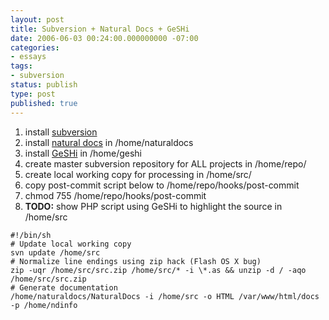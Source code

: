 ```yaml
---
layout: post
title: Subversion + Natural Docs + GeSHi
date: 2006-06-03 00:24:00.000000000 -07:00
categories:
- essays
tags:
- subversion
status: publish
type: post
published: true
---
```

1. install <a href="http://subversion.tigris.org/" target="_new">subversion</a>
2. install <a href="http://www.naturaldocs.org/" target="_new">natural docs</a> in /home/naturaldocs
3. install <a href="http://qbnz.com/highlighter/" target="_new">GeSHi</a> in /home/geshi
3. create master subversion repository for ALL projects in /home/repo/
4. create local working copy for processing in /home/src/
5. copy post-commit script below to /home/repo/hooks/post-commit
6. chmod 755 /home/repo/hooks/post-commit
7. <b>TODO:</b> show PHP script using GeSHi to highlight the source in /home/src
<pre><code class="ruby">#!/bin/sh
# Update local working copy
svn update /home/src
# Normalize line endings using zip hack (Flash OS X bug)
zip -uqr /home/src/src.zip /home/src/* -i \*.as && unzip -d / -aqo /home/src/src.zip
# Generate documentation
/home/naturaldocs/NaturalDocs -i /home/src -o HTML /var/www/html/docs -p /home/ndinfo
</code></pre>
